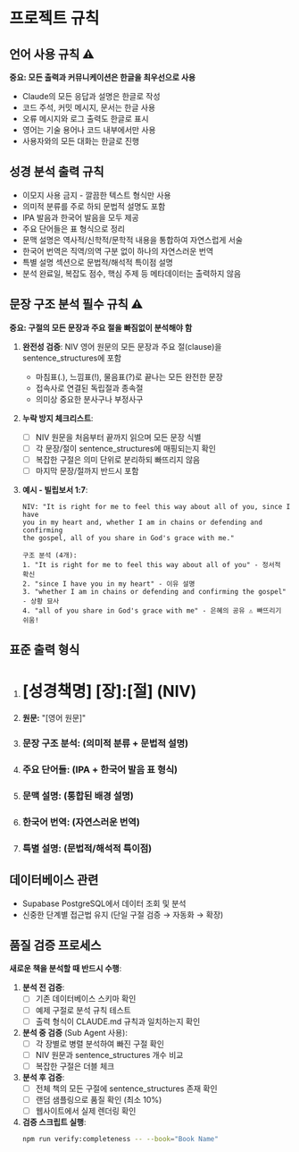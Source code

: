 # 프로젝트 규칙

## 언어 사용 규칙 ⚠️
**중요: 모든 출력과 커뮤니케이션은 한글을 최우선으로 사용**
- Claude의 모든 응답과 설명은 한글로 작성
- 코드 주석, 커밋 메시지, 문서는 한글 사용
- 오류 메시지와 로그 출력도 한글로 표시
- 영어는 기술 용어나 코드 내부에서만 사용
- 사용자와의 모든 대화는 한글로 진행

## 성경 분석 출력 규칙
- 이모지 사용 금지 - 깔끔한 텍스트 형식만 사용
- 의미적 분류를 주로 하되 문법적 설명도 포함
- IPA 발음과 한국어 발음을 모두 제공
- 주요 단어들은 표 형식으로 정리
- 문맥 설명은 역사적/신학적/문학적 내용을 통합하여 자연스럽게 서술
- 한국어 번역은 직역/의역 구분 없이 하나의 자연스러운 번역
- 특별 설명 섹션으로 문법적/해석적 특이점 설명
- 분석 완료일, 복잡도 점수, 핵심 주제 등 메타데이터는 출력하지 않음

## 문장 구조 분석 필수 규칙 ⚠️
**중요: 구절의 모든 문장과 주요 절을 빠짐없이 분석해야 함**

1. **완전성 검증**: NIV 영어 원문의 모든 문장과 주요 절(clause)을 sentence_structures에 포함
   - 마침표(.), 느낌표(!), 물음표(?)로 끝나는 모든 완전한 문장
   - 접속사로 연결된 독립절과 종속절
   - 의미상 중요한 분사구나 부정사구

2. **누락 방지 체크리스트**:
   - [ ] NIV 원문을 처음부터 끝까지 읽으며 모든 문장 식별
   - [ ] 각 문장/절이 sentence_structures에 매핑되는지 확인
   - [ ] 복잡한 구절은 의미 단위로 분리하되 빠뜨리지 않음
   - [ ] 마지막 문장/절까지 반드시 포함

3. **예시 - 빌립보서 1:7**:
   ```
   NIV: "It is right for me to feel this way about all of you, since I have
   you in my heart and, whether I am in chains or defending and confirming
   the gospel, all of you share in God's grace with me."

   구조 분석 (4개):
   1. "It is right for me to feel this way about all of you" - 정서적 확신
   2. "since I have you in my heart" - 이유 설명
   3. "whether I am in chains or defending and confirming the gospel" - 상황 묘사
   4. "all of you share in God's grace with me" - 은혜의 공유 ⚠️ 빠뜨리기 쉬움!
   ```

## 표준 출력 형식
1. # [성경책명] [장]:[절] (NIV)
2. **원문:** "[영어 원문]"
3. ### 문장 구조 분석: (의미적 분류 + 문법적 설명)
4. ### 주요 단어들: (IPA + 한국어 발음 표 형식)
5. ### 문맥 설명: (통합된 배경 설명)
6. ### 한국어 번역: (자연스러운 번역)
7. ### 특별 설명: (문법적/해석적 특이점)

## 데이터베이스 관련
- Supabase PostgreSQL에서 데이터 조회 및 분석
- 신중한 단계별 접근법 유지 (단일 구절 검증 → 자동화 → 확장)

## 품질 검증 프로세스
**새로운 책을 분석할 때 반드시 수행**:

1. **분석 전 검증**:
   - [ ] 기존 데이터베이스 스키마 확인
   - [ ] 예제 구절로 분석 규칙 테스트
   - [ ] 출력 형식이 CLAUDE.md 규칙과 일치하는지 확인

2. **분석 중 검증** (Sub Agent 사용):
   - [ ] 각 장별로 병렬 분석하여 빠진 구절 확인
   - [ ] NIV 원문과 sentence_structures 개수 비교
   - [ ] 복잡한 구절은 더블 체크

3. **분석 후 검증**:
   - [ ] 전체 책의 모든 구절에 sentence_structures 존재 확인
   - [ ] 랜덤 샘플링으로 품질 확인 (최소 10%)
   - [ ] 웹사이트에서 실제 렌더링 확인

4. **검증 스크립트 실행**:
   ```bash
   npm run verify:completeness -- --book="Book Name"
   ```
